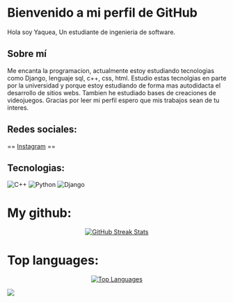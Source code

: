 # Bienvenido a mi perfil de GitHub
<div>
Hola soy Yaquea, Un estudiante de ingenieria de software.

## Sobre mí
Me encanta la programacion, actualmente estoy estudiando tecnologias como Django, lenguaje sql, c++, css, html. Estudio estas tecnolgias en parte por la universidad y porque estoy estudiando de forma mas autodidacta el desarrollo de sitios webs. Tambien he estudiado bases de creaciones de videojuegos. Gracias por leer mi perfil espero que mis trabajos sean de tu interes. 

## Redes sociales:
== [Instagram](https://instagram.com/yaquea_) ==

## Tecnologias:
![C++](https://img.shields.io/badge/c++-%2300599C.svg?style=for-the-badge&logo=c%2B%2B&logoColor=white) ![Python](https://img.shields.io/badge/python-3670A0?style=for-the-badge&logo=python&logoColor=ffdd54) ![Django](https://img.shields.io/badge/django-%23092E20.svg?style=for-the-badge&logo=django&logoColor=white)
</div>

#  My github:

<div align="center">
<!-- GitHub Streak Stats -->
<a href="https://github.com/Yaquea">
  <img src="https://github-readme-streak-stats.herokuapp.com/?user=Yaquea&theme=bear&hide_border=false" alt="GitHub Streak Stats">
</a><br/>
</div>

# Top languages:

<div align="center">
<!-- Top Languages -->
<a href="https://github.com/Yaquea">
  <img src="https://github-readme-stats.vercel.app/api/top-langs/?username=Yaquea&theme=bear&hide_border=false&include_all_commits=true&count_private=true&layout=compact" alt="Top Languages">
</a>
</div>

  [![](https://visitcount.itsvg.in/api?id=Yaquea&icon=1&color=11)](https://visitcount.itsvg.in)

 
